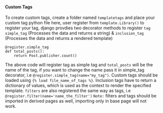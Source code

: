 #### Custom Tags
To create custom tags, create a folder named `templatetags` and place your custom tag python file here, user register from `template.Library()` 
to register your tag, django provdies two decorator methods to register `tag simple_tag` (Processes the data and returns a string)
& `inclusion_tag` (Processes the data and returns a rendered template)
```shell
@register.simple_tag
def total_posts():
    return Post.publisher.count()
```
The above code will register tag as simple tag and `total_posts` will be the name of the tag, if you want to change the name pass it 
in simple_tag decorator, i.e `@register.simple_tag(name="my_tag")`. Custom tags should be loaded using `{% load file_name_of_tags %}`.
Inclusion tags have to return a dictionary of values, which is used as the context to render the specified template.
`filters` are also registered the same way as tags, i.e `@register.filter(name='name_the_filter')`
`Note:` filters and tags should be imported in derived pages as well, importing only in base page will not work.
